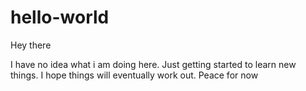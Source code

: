 # hello-world


Hey there

I have no idea what i am doing here. Just getting started to learn new things.
I hope things will eventually work out.
Peace for now
